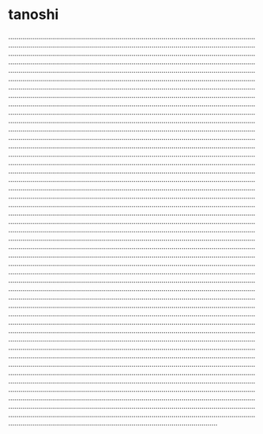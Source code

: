 # tanoshi
.................................................................................................................................................................................................................................................................................................................................................................................................................................................................................................................................................................................................................................................................................................................................................................................................................................................................................................................................................................................................................................................................................................................................................................................................................................................................................................................................................................................................................................................................................................................................................................................................................................................................................................................................................................................................................................................................................................................................................................................................................................................................................................................................................................................................................................................................................................................................................................................................................................................................................................................................................................................................................................................................................................................................................................................................................................................................................................................................................................................................................................................................................................................................................................................................................................................................................................................................................................................................................................................................................................................................................................................................................................................................................................................................................................................................................................................................................................................................................................................................................................................................................................................................................................................................................................................................................................................................................................................................................................................................................................................................................................................................................................................................................................................................................................................................................................................................................................................................................................................................................................................................................................................................................................................................................................................................................................................................................................................................................................................................................................................................................................................................................................................................................................................................................................................................................................................................................................................................................................................................................................................